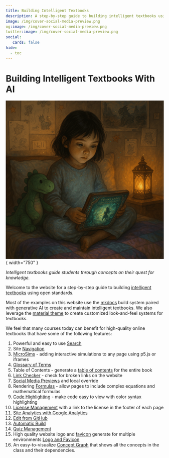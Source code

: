 ```yaml
---
title: Building Intelligent Textbooks
description: A step-by-step guide to building intelligent textbooks using LLMs, graphs and agents.
image: /img/cover-social-media-preview.png
og:image: /img/cover-social-media-preview.png
twitter:image: /img/cover-social-media-preview.png
social:
   cards: false
hide:
  - toc
---
```

# Building Intelligent Textbooks With AI

![Cover Image](./img/cover.png){ width="750" }

*Intelligent textbooks guide students through concepts
on their quest for knowledge.*

Welcome to the website for a step-by-step guide to building [intelligent textbooks](./glossary.md#intelligent-textbook) using open standards.

Most of the examples on this website use the [mkdocs](http://mkdocs.com) build system 
paired with generative AI to create and maintain intelligent textbooks.  We also
leverage the [material theme](./glossary.md#material) to create customized look-and-feel
systems for textbooks.

We feel that many courses today can benefit for high-quality online textbooks that have some of the following features:

1. Powerful and easy to use [Search](./glossary.md#search)
2. Site [Navigation](./glossary.md/#navigation)
3. [MicroSims](./glossary.md#microsim) - adding interactive simulations to any page using p5.js or iframes
4. [Glossary of Terms](./glossary.md#glossary-of-terms)
5. Table of Contents - generate a [table of contents](./book-table-of-contents.md) for the entire book
6. [Link Checker](./glossary.md#link-checker) - check for broken links on the website
7. [Social Media Previews](./glossary.md#social-media-previews) and local override
8. Rendering [Formulas](./glossary.md#formulas) - allow pages to include complex equations and mathematical formulas
9. [Code Highlighting](./glossary.md#code-highlighting) - make code easy to view with color syntax highlighting
10. [License Management](./glossary.md#license) with a link to the license in the footer of each page
11. [Site Analytics with Google Analytics](./glossary.md#website-analytics)
12. [Edit from GitHub](./glossary.md#edit-from-github)
13. [Automatic Build](./glossary.md#automatic-build)
14. [Quiz Management](./glossary.md#quiz-management)
15. High quality website logo and [favicon](./glossary.md#favicon) generate for multiple environments [Logo and Favicon](./tutorial/logo-and-favicon.md)
16. An easy-to-visualize [Concept Graph](./glossary.md#concept-graph) that shows all the concepts in the class and their dependencies.